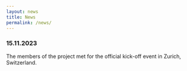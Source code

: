 ```yaml
---
layout: news
title: News
permalink: /news/
---
```


### 15.11.2023
The members of the project met for the official kick-off event in Zurich, Switzerland.
